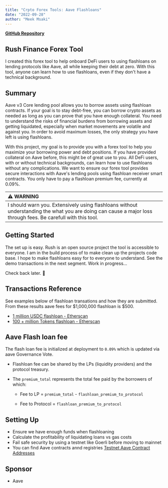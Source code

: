 ```yaml
---
title: "Crpto Forex Tools: Aave Flashloans"
date: "2022-09-28"
author: "Meek Msaki"
---
```


[**GitHub Repository**](https://github.com/mmsaki/rush)

## Rush Finance Forex Tool

I created this forex tool to help onboard DeFi users to using flashloans on lending protocols like Aave, all while keeping their debt at zero. With this tool, anyone can learn how to use flashloans, even if they don't have a technical background.

## Summary

Aave v3 Core lending pool allows you to borrow assets using flashloan contracts. If your goal is to stay debt-free, you can borrow crypto assets as needed as long as you can prove that you have enough collateral. You need to understand the risks of financial burdens from borrowing assets and getting liquidated, especially when market movements are volatile and against you. In order to avoid maximum losses, the only strategy you have left is using flashloans.

With this project, my goal is to provide you with a forex tool to help you maximize your borrowing power and debt positions. If you have provided collateral on Aave before, this might be of great use to you. All DeFi users, with or without technical backgrounds, can learn how to use flashloans without any complications. We want to ensure our forex tool provides secure interactions with Aave's lending pools using flashloan receiver smart contracts. You only have to pay a flashloan premium fee, currently at 0.09%.

| :warning: WARNING                                                                                                                                             |
| :------------------------------------------------------------------------------------------------------------------------------------------------------------ |
| I should warn you. Extensively using flashloans without understanding the what you are doing can cause a major loss through fees. Be carefull with this tool. |

## Getting Started

The set up is easy. Rush is an open source project the tool is accessible to everyone. I am in the build process of to make clean up the projects code base. I hope to make flashloans easy for to everyone to understand. See the demo transactions in the next segment. Work in progress...

Check back later. 👷

## Transactions Reference

See examples below of flashloan transations and how they are submitted. From these results aave fees for $1,000,000 flashloan is $500.

- [1 million USDC flashloan - Etherscan](https://goerli-optimism.etherscan.io/tx/0xe7b6883bc925eef37d318efa3353a24a74ef7b04fd9e2ba2a8bdfa1116d8f1a2)
- [100 + million Tokens flashloan - Etherscan](https://goerli-optimism.etherscan.io/tx/0xb096db8fbf39c390f343603d9dc51bd7ed41f51a47124cb6b1bdb3007f7f7a76)

## Aave Flash loan fee

The flash loan fee is initialized at deployment to `0.09%` which is updated via aave Governance Vote.

- Flashloan fee can be shared by the LPs (liquidity providers) and the protocol treasury.

- The `premium_total` represents the total fee paid by the borrowers of which:

  - Fee to LP = `premium_total` - `flashloan_premium_to_protocol`

  - Fee to Protocol = `flashloan_premium_to_protocol`

## Setting Up

- Ensure we have enough funds when flashloaning
- Calculate the profitability of liquidating loans vs gas costs
- Fail safe security by using a testnet like Goerli before moving to mainnet
- You can find Aave contracts annd registries [Testnet Aave Contract Addresses](https://docs.aave.com/developers/deployed-contracts/v3-testnet-addresses)

## Sponsor

- Aave
